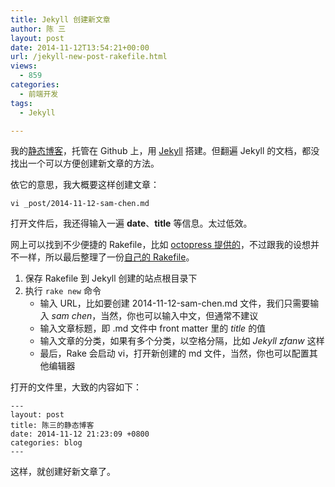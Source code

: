 ```yaml
---
title: Jekyll 创建新文章
author: 陈 三
layout: post
date: 2014-11-12T13:54:21+00:00
url: /jekyll-new-post-rakefile.html
views:
  - 859
categories:
  - 前端开发
tags:
  - Jekyll

---
```

我的[静态博客][1]，托管在 Github 上，用 [Jekyll][2] 搭建。但翻遍 Jekyll 的文档，都没找出一个可以方便创建新文章的方法。

依它的意思，我大概要这样创建文章：

    vi _post/2014-11-12-sam-chen.md
    

打开文件后，我还得输入一遍 **date**、**title** 等信息。太过低效。

网上可以找到不少便捷的 Rakefile，比如 [octopress 提供的][3]，不过跟我的设想并不一样，所以最后整理了一份[自己的 Rakefile][4]。

  1. 保存 Rakefile 到 Jekyll 创建的站点根目录下
  2. 执行 `rake new` 命令 
      * 输入 URL，比如要创建 2014-11-12-sam-chen.md 文件，我们只需要输入 _sam chen_，当然，你也可以输入中文，但通常不建议
      * 输入文章标题，即 .md 文件中 front matter 里的 _title_ 的值
      * 输入文章的分类，如果有多个分类，以空格分隔，比如 _Jekyll zfanw_ 这样
      * 最后，Rake 会启动 vi，打开新创建的 md 文件，当然，你也可以配置其他编辑器

打开的文件里，大致的内容如下：

    ---
    layout: post
    title: 陈三的静态博客
    date: 2014-11-12 21:23:09 +0800
    categories: blog
    ---
    

这样，就创建好新文章了。

 [1]: http://chenxsan.github.io/
 [2]: http://jekyllrb.com/
 [3]: https://github.com/imathis/octopress/blob/master/Rakefile
 [4]: https://github.com/chenxsan/chenxsan.github.io/blob/master/Rakefile